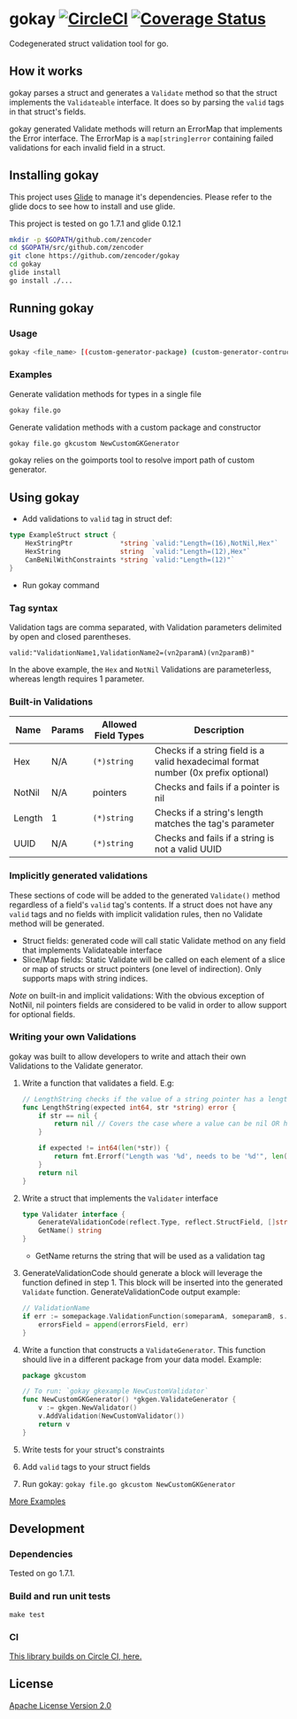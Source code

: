# gokay [![CircleCI](https://circleci.com/gh/zencoder/gokay.svg?style=svg&circle-token=90f42bc5cbb6fe74834f7649d67298130431d88d)](https://circleci.com/gh/zencoder/gokay) [![Coverage Status](https://coveralls.io/repos/github/zencoder/gokay/badge.svg?branch=circle-fixes&t=A2kWWv)](https://coveralls.io/github/zencoder/gokay?branch=circle-fixes)
Codegenerated struct validation tool for go.

## How it works
gokay parses a struct and generates a `Validate` method so that the struct implements the `Validateable` interface.  It does so by parsing the `valid` tags in that struct's fields.

gokay generated Validate methods will return an ErrorMap that implements the Error interface.  The ErrorMap is a `map[string]error` containing failed validations for each invalid field in a struct.

## Installing gokay

This project uses [Glide](https://github.com/Masterminds/glide) to manage it's dependencies.  Please refer to the glide docs to see how to install and use glide.

This project is tested on go 1.7.1 and glide 0.12.1

```sh
mkdir -p $GOPATH/github.com/zencoder
cd $GOPATH/src/github.com/zencoder
git clone https://github.com/zencoder/gokay
cd gokay
glide install
go install ./...
```

## Running gokay
### Usage
```	sh
gokay <file_name> [(custom-generator-package) (custom-generator-contructor)]
```

### Examples
Generate validation methods for types in a single file
```sh
gokay file.go
```

Generate validation methods with a custom package and constructor
```sh
gokay file.go gkcustom NewCustomGKGenerator
```

gokay relies on the goimports tool to resolve import path of custom generator.

## Using gokay
- Add validations to `valid` tag in struct def:

```go
type ExampleStruct struct {
	HexStringPtr            *string `valid:"Length=(16),NotNil,Hex"`
	HexString               string  `valid:"Length=(12),Hex"`
	CanBeNilWithConstraints *string `valid:"Length=(12)"`
}
```

- Run gokay command

### Tag syntax
Validation tags are comma separated, with Validation parameters delimited by open and closed parentheses.

`valid:"ValidationName1,ValidationName2=(vn2paramA)(vn2paramB)"`

In the above example, the `Hex` and `NotNil` Validations are parameterless, whereas length requires 1 parameter.

### Built-in Validations
Name | Params | Allowed Field Types | Description
---- | ------------------- | ------ | -----------
Hex  | N/A | `(*)string` | Checks if a string field is a valid hexadecimal format number (0x prefix optional)
NotNil | N/A | pointers | Checks and fails if a pointer is nil
Length | 1 | `(*)string` | Checks if a string's length matches the tag's parameter
UUID | N/A | `(*)string` | Checks and fails if a string is not a valid UUID

### Implicitly generated validations
These sections of code will be added to the generated `Validate()` method regardless of a field's `valid` tag's contents.
If a struct does not have any `valid` tags and no fields with implicit validation rules, then no Validate method will be generated.

- Struct fields: generated code will call static Validate method on any field that implements Validateable interface
- Slice/Map fields: Static Validate will be called on each element of a slice or map of structs or struct pointers (one level of indirection). Only supports maps with string indices.


*Note* on built-in and implicit validations: With the obvious exception of NotNil, nil pointers fields are considered to be valid in order to allow support for optional fields.

### Writing your own Validations
gokay was built to allow developers to write and attach their own Validations to the Validate generator.

1. Write a function that validates a field. E.g:
   
    ```go
    // LengthString checks if the value of a string pointer has a length of exactly 'expected'
	func LengthString(expected int64, str *string) error {
		if str == nil {
			return nil // Covers the case where a value can be nil OR has a length constraint
		}
	
		if expected != int64(len(*str)) {
			return fmt.Errorf("Length was '%d', needs to be '%d'", len(*str), expected)
		}
		return nil
	}
    ```

1. Write a struct that implements the `Validater` interface

    ```go
    type Validater interface {
		GenerateValidationCode(reflect.Type, reflect.StructField, []string) (string, error)
		GetName() string
	}
	```
   - GetName returns the string that will be used as a validation tag

1. GenerateValidationCode should generate a block will leverage the function defined in step 1.  This block will be inserted into the generated `Validate` function. GenerateValidationCode output example:
    
    ```go
    // ValidationName
	if err := somepackage.ValidationFunction(someparamA, someparamB, s.Field); err != nil {
		errorsField = append(errorsField, err)
	}
	```

1. Write a function that constructs a `ValidateGenerator`.  This function should live in a different package from your data model. Example:

	```go
	package gkcustom
	
	// To run: `gokay gkexample NewCustomValidator`
	func NewCustomGKGenerator() *gkgen.ValidateGenerator {
		v := gkgen.NewValidator()
		v.AddValidation(NewCustomValidator())
		return v
	}
	```
1. Write tests for your struct's constraints
1. Add `valid` tags to your struct fields
1. Run gokay: `gokay file.go gkcustom NewCustomGKGenerator`

[More Examples](internal/gkexample/)

## Development

### Dependencies

Tested on go 1.7.1.

### Build and run unit tests

    make test
    
### CI

[This library builds on Circle CI, here.](https://circleci.com/gh/zencoder/gokay/)

## License

[Apache License Version 2.0](LICENSE)


